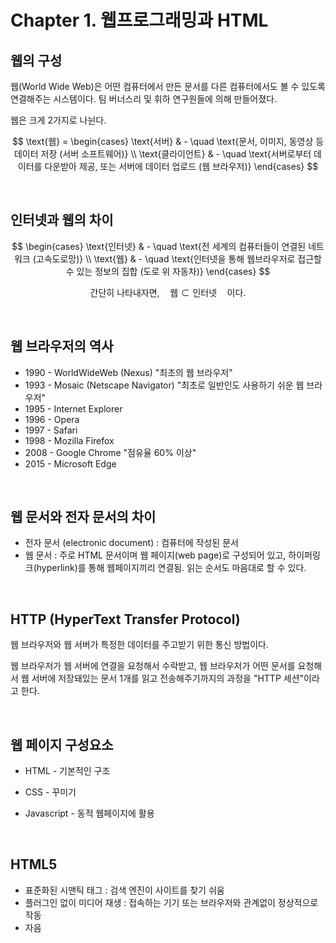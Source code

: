 # Chapter 1. 웹프로그래밍과 HTML

## 웹의 구성

웹(World Wide Web)은 어떤 컴퓨터에서 만든 문서를 다른 컴퓨터에서도 볼 수 있도록 연결해주는 시스템이다.
팀 버너스리 및 휘하 연구원들에 의해 만들어졌다.

웹은 크게 2가지로 나뉜다.

$$
\text{웹} = 
\begin{cases}
\text{서버} & - \quad \text{문서, 이미지, 동영상 등 데이터 저장 (서버 소프트웨어)} \\
\text{클라이언트} & - \quad \text{서버로부터 데이터를 다운받아 제공, 또는 서버에 데이터 업로드 (웹 브라우저)} 
\end{cases}
$$

<br>

## 인터넷과 웹의 차이

$$
\begin{cases}
\text{인터넷} & - \quad \text{전 세계의 컴퓨터들이 연결된 네트워크 (고속도로망)} \\
\text{웹} & - \quad \text{인터넷을 통해 웹브라우저로 접근할 수 있는 정보의 집합 (도로 위 자동차)} 
\end{cases}
$$

$$\text{간단히 나타내자면,} \quad \text{웹} \subset \text{인터넷}\quad \text{이다.}$$

<br>

## 웹 브라우저의 역사
- 1990 - WorldWideWeb (Nexus)  "최초의 웹 브라우저"
- 1993 - Mosaic (Netscape Navigator)  "최초로 일반인도 사용하기 쉬운 웹 브라우저"
- 1995 - Internet Explorer
- 1996 - Opera
- 1997 - Safari
- 1998 - Mozilla Firefox
- 2008 - Google Chrome  "점유율 60% 이상"
- 2015 - Microsoft Edge

<br>

## 웹 문서와 전자 문서의 차이
- 전자 문서 (electronic document) : 컴퓨터에 작성된 문서
- 웹 문서 : 주로 HTML 문서이며 웹 페이지(web page)로 구성되어 있고, 하이퍼링크(hyperlink)를 통해 웹페이지끼리 연결됨. 읽는 순서도 마음대로 할 수 있다.

<br>

## HTTP (HyperText Transfer Protocol)
웹 브라우저와 웹 서버가 특정한 데이터를 주고받기 위한 통신 방법이다.

웹 브라우저가 웹 서버에 연결을 요청해서 수락받고, 웹 브라우저가 어떤 문서를 요청해서 웹 서버에 저장돼있는 문서 1개를 읽고 전송해주기까지의 과정을 "HTTP 세션"이라고 한다.

<br>

## 웹 페이지 구성요소
- HTML - 기본적인 구조
- CSS - 꾸미기
- Javascript - 동적 웹페이지에 활용

  <br>

## HTML5
- 표준화된 시맨틱 태그 : 검색 엔진이 사이트를 찾기 쉬움
- 플러그인 없이 미디어 재생 : 접속하는 기기 또는 브라우저와 관계없이 정상적으로 작동
- 자음
